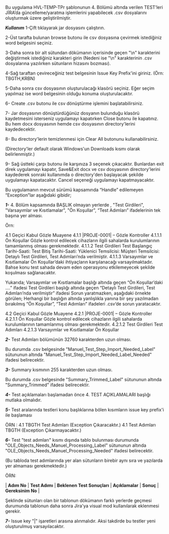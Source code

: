 
Bu uygulama HVL-TEMP-TPr şablonunun 4. Bölümü altında verilen TEST’leri JİRA’da güncelleme/yaratma işlemlerini yapabilecek .csv dosyalarını oluşturmak üzere geliştirilmiştir.

***Kullanım***
1-Çift tıklayarak jar dosyasını çalıştırın. 

2-Üst tarafta bulunan browse butonu ile csv dosyasına çevirmek istediğiniz word belgesini seçiniz.

3-Daha sonra bir alt sütundan dökümanın içerisinde geçen "\n" karakterini değiştirmek istediğiniz karakteri girin (Nedeni ise "\n" karakterinin .csv dosyalarına yazılırken sütunların hizasını bozması).

4-Sağ taraftan çevireceğiniz test belgesinin Issue Key Prefix'ini giriniz. (Örn: TBGTH,KRBN)

5-Daha sonra csv dosyasının oluşturulacağı klasörü seçiniz. Eğer seçim yapılmaz ise word belgesinin olduğu konuma oluşturulacaktır.

6- Create .csv butonu ile csv dönüştürme işlemini başlatabilirsiniz.

7- Jar dosyasının dönüştürdüğünüz dosyanın bulunduğu klasörü kaydetmesini isterseniz uygulamayı kapatırken Close butonu ile kapatınız. Bu hem docx dosyasının hemde csv dosyasının directory'lerini kaydedecektir.

8- Bu directory'lerin temizlenmesi için Clear All butonunu kullanabilirsiniz.

(Directory'ler default olarak Windows'un Downloads kısmı olarak belirlenmiştir.)

9- Sağ üstteki çarpı butonu ile karşınıza 3 seçenek çıkacaktır. Bunlardan exit direk uygulamayı kapatır, Save&Exit docx ve csv dosyasının directory'lerini kaydederek sonraki kullanımda o directory'den başlayacak şekilde uygulamayı kapatacaktır. Cancel seçeneği uygulamayı kapatmayacaktır.



Bu uygulamanın mevcut sürümü kapsamında “Handle” edilemeyen “Exception”lar aşağıdaki gibidir;

***1-***	4. Bölüm kapsamında BAŞLIK olmayan yerlerde , "Test Girdileri", "Varsayımlar ve Kısıtlamalar", "Ön Koşullar", “Test Adımları” ifadelerinin tek başına yer alması. 

Örn:

4.1	Geçici Kabul Gözle Muayene
4.1.1	|PROJE-0001| – Gözle Kontroller
4.1.1.1	Ön Koşullar
Gözle kontrol edilecek cihazların ilgili sahalarda kurulumlarının tamamlanmış olması gerekmektedir.
4.1.1.2	Test Girdileri
Test Başlangıç Tarihi-Saati:
Test Bitiş Tarihi-Saati:
Yüklenici Temsilcisi:
Müşteri Temsilcisi: 
Detaylı Test Girdileri, Test Adımları’nda verilmiştir.
4.1.1.3	Varsayımlar ve Kısıtlamalar
Ön Koşullar’daki ihtiyaçların karşılanacağı varsayılmaktadır.
Bahse konu test sahada devam eden operasyonu etkilemeyecek şekilde koşulması sağlanacaktır.

Yukarıda;
Varsayımlar ve Kısıtlamalar başlığı altında geçen “Ön Koşullar’daki ….” ifadesi Test Girdileri başlığı altında geçen “Detaylı Test Girdileri, Test Adımları’nda verilmiştir” ifadesi Sorun yaratmazken, aşağıdaki örnekte görülen; 
Herhangi bir başlığın altında yanlışlıkla yanına bir şey yazılmadan bırakılmış “Ön Koşullar”, “Test Adımları” ifadeleri .csv’de sorun yaratacaktır.

4.2	Geçici Kabul Gözle Muayene
4.2.1	|PROJE-0001| – Gözle Kontroller
4.2.1.1	Ön Koşullar
Gözle kontrol edilecek cihazların ilgili sahalarda kurulumlarının tamamlanmış olması gerekmektedir.
4.2.1.2	Test Girdileri
Test Adımları
4.2.1.3	Varsayımlar ve Kısıtlamalar
Ön Koşullar


***2-***	Test Adımları bölümünün 32760 karakterden uzun olması.

Bu durumda .csv belgesinde "Manuel_Test_Step_Import_Needed_Label" sütununun altında "Manuel_Test_Step_Import_Needed_Label_Needed" ifadesi belirecektir.

***3-***	Summary kısmının 255 karakterden uzun olması. 

Bu durumda .csv belgesinde "Summary_Trimmed_Label" sütununun altında "Summary_Trimmed" ifadesi belirecektir.

***4-***	Test açıklamaları başlamadan önce 4. TEST AÇIKLAMALARI başlığı mutlaka olmalıdır.

***5-*** Test aralarında testleri konu başlıklarına bölen kısımların issue key prefix'i ile başlaması

ÖRN : 
4.1 TBGTH Test Adımları (Exception Çıkaracaktır.)
4.1 Test Adımları TBGTH (Exception Çıkarmayacaktır.)

***6-***  Test "test adımları" kısmı dışında tablo bulunması durumunda "OLE_Objects_Needs_Manuel_Processing_Label" sütununun altında "OLE_Objects_Needs_Manuel_Processing_Needed" ifadesi belirecektir. 

(Bu tabloda test adımlarında yer alan sütunların birebir aynı sıra ve yazılarda yer almaması gerekmektedir.)

ÖRN:

| **Adım No** | **Test Adımı** | **Beklenen Test Sonuçları** | **Açıklamalar** | **Sonuç** | **Gereksinim No** |

Şeklinde sütunları olan bir tablonun dökümanın farklı yerlerde geçmesi durumunda tablonun daha sonra Jira'ya visual mod kullanılarak eklenmesi gerekir.

***7-***	Issue key "|" işaretleri arasına alınmalıdır. Aksi takdirde bu testler yeni oluşturulmuş varsayılacaktır.
